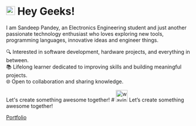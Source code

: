 # <img src="https://media.giphy.com/media/hvRJCLFzcasrR4ia7z/giphy.gif" width="24" alt="waving hand" /> Hey Geeks!

I am Sandeep Pandey, an Electronics Engineering student and just another passionate technology enthusiast who loves exploring new tools, programming languages, innovative ideas and engineer things.  

🔍 Interested in software development, hardware projects, and everything in between.  
📚 Lifelong learner dedicated to improving skills and building meaningful projects.  
🌐 Open to collaboration and sharing knowledge.

Let's create something awesome together! # <img src="https://media.giphy.com/media/hvRJCLFzcasrR4ia7z/giphy.gif" width="32" alt="waving hand" /> Let’s create something awesome together!


[Portfolio](https://codeunit.vercel.app)
